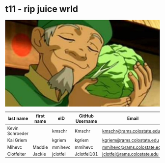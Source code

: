 # t11 - rip juice wrld
![cabbage man](/images/atla.jpeg)

| last name | first name | eID | GitHub Username | Email |
|------|-----|-----------------|-------|-------|
| Kevin Schroeder | | kmschr | Kmschr | kmschr@rams.colostate.edu |
| Kai Griem | | kgriem | kgriem | kgriem@rams.colostate.edu |
| Mihevc | Maddie | mmihevc | mmihevc | mmihevc@rams.colostate.edu |
| Clotfelter | Jackie | jclotfel | Jclotfel101 | jclotfel@rams.colostate.edu |
